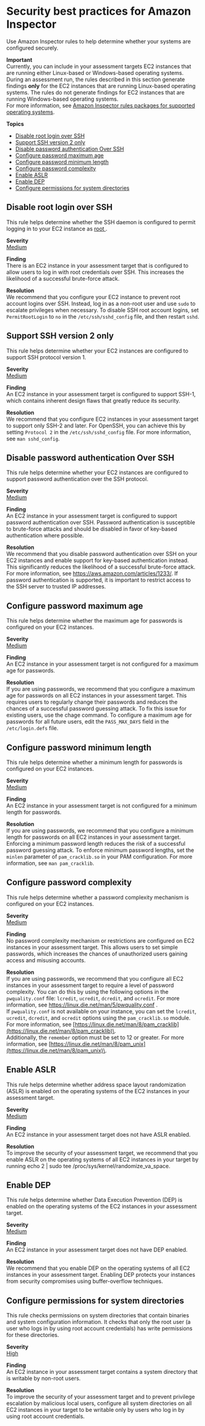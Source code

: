 # Security best practices for Amazon Inspector<a name="inspector_security-best-practices"></a>

Use Amazon Inspector rules to help determine whether your systems are configured securely\.

**Important**  
Currently, you can include in your assessment targets EC2 instances that are running either Linux\-based or Windows\-based operating systems\.   
During an assessment run, the rules described in this section generate findings **only** for the EC2 instances that are running Linux\-based operating systems\. The rules do not generate findings for EC2 instances that are running Windows\-based operating systems\.  
For more information, see [Amazon Inspector rules packages for supported operating systems](inspector_rule-packages_across_os.md)\.

**Topics**
+ [Disable root login over SSH](#disable-root-login-over-SSH)
+ [Support SSH version 2 only](#support-ssh-v2-only)
+ [Disable password authentication Over SSH](#disable-password-authentication-over-ssh)
+ [Configure password maximum age](#password-maximum-age)
+ [Configure password minimum length](#password-minimum-length)
+ [Configure password complexity](#password-complexity)
+ [Enable ASLR](#ASLR)
+ [Enable DEP](#DEP-OS)
+ [Configure permissions for system directories](#permissions-for-system-directories)

## Disable root login over SSH<a name="disable-root-login-over-SSH"></a>

This rule helps determine whether the SSH daemon is configured to permit logging in to your EC2 instance as [root ](http://docs.aws.amazon.com/general/latest/gr/root-vs-iam.html)\.

**Severity**  
[Medium](inspector_rule-packages.md#SeverityLevels)

**Finding**  
There is an EC2 instance in your assessment target that is configured to allow users to log in with root credentials over SSH\. This increases the likelihood of a successful brute\-force attack\. 

**Resolution**  
We recommend that you configure your EC2 instance to prevent root account logins over SSH\. Instead, log in as a non\-root user and use `sudo` to escalate privileges when necessary\. To disable SSH root account logins, set `PermitRootLogin` to `no` in the `/etc/ssh/sshd_config` file, and then restart `sshd`\.

## Support SSH version 2 only<a name="support-ssh-v2-only"></a>

This rule helps determine whether your EC2 instances are configured to support SSH protocol version 1\. 

**Severity**  
[Medium](inspector_rule-packages.md#SeverityLevels)

**Finding**  
An EC2 instance in your assessment target is configured to support SSH\-1, which contains inherent design flaws that greatly reduce its security\. 

**Resolution**  
We recommend that you configure EC2 instances in your assessment target to support only SSH\-2 and later\. For OpenSSH, you can achieve this by setting `Protocol 2` in the `/etc/ssh/sshd_config` file\. For more information, see `man sshd_config`\.

## Disable password authentication Over SSH<a name="disable-password-authentication-over-ssh"></a>

This rule helps determine whether your EC2 instances are configured to support password authentication over the SSH protocol\.

**Severity**  
[Medium](inspector_rule-packages.md#SeverityLevels)

**Finding**  
An EC2 instance in your assessment target is configured to support password authentication over SSH\. Password authentication is susceptible to brute\-force attacks and should be disabled in favor of key\-based authentication where possible\.

**Resolution**  
We recommend that you disable password authentication over SSH on your EC2 instances and enable support for key\-based authentication instead\. This significantly reduces the likelihood of a successful brute\-force attack\. For more information, see [https://aws\.amazon\.com/articles/1233/](https://aws.amazon.com/articles/1233/)\. If password authentication is supported, it is important to restrict access to the SSH server to trusted IP addresses\.

## Configure password maximum age<a name="password-maximum-age"></a>

This rule helps determine whether the maximum age for passwords is configured on your EC2 instances\.

**Severity**  
[Medium](inspector_rule-packages.md#SeverityLevels)

**Finding**  
An EC2 instance in your assessment target is not configured for a maximum age for passwords\.

**Resolution**  
If you are using passwords, we recommend that you configure a maximum age for passwords on all EC2 instances in your assessment target\. This requires users to regularly change their passwords and reduces the chances of a successful password guessing attack\. To fix this issue for existing users, use the chage command\. To configure a maximum age for passwords for all future users, edit the `PASS_MAX_DAYS` field in the `/etc/login.defs` file\. 

## Configure password minimum length<a name="password-minimum-length"></a>

This rule helps determine whether a minimum length for passwords is configured on your EC2 instances\.

**Severity**  
[Medium](inspector_rule-packages.md#SeverityLevels)

**Finding**  
An EC2 instance in your assessment target is not configured for a minimum length for passwords\. 

**Resolution**  
If you are using passwords, we recommend that you configure a minimum length for passwords on all EC2 instances in your assessment target\. Enforcing a minimum password length reduces the risk of a successful password guessing attack\. To enforce minimum password lengths, set the `minlen` parameter of `pam_cracklib.so` in your PAM configuration\. For more information, see `man pam_cracklib`\.

## Configure password complexity<a name="password-complexity"></a>

This rule helps determine whether a password complexity mechanism is configured on your EC2 instances\. 

**Severity**  
[Medium](inspector_rule-packages.md#SeverityLevels)

**Finding**  
No password complexity mechanism or restrictions are configured on EC2 instances in your assessment target\. This allows users to set simple passwords, which increases the chances of unauthorized users gaining access and misusing accounts\. 

**Resolution**  
If you are using passwords, we recommend that you configure all EC2 instances in your assessment target to require a level of password complexity\. You can do this by using the following options in the `pwquality.conf` file: `lcredit`, `ucredit`, `dcredit`, and `ocredit`\. For more information, see [https://linux\.die\.net/man/5/pwquality\.conf](https://linux.die.net/man/5/pwquality.conf) \.  
If `pwquality.conf` is not available on your instance, you can set the `lcredit`, `ucredit`, `dcredit`, and `ocredit` options using the `pam_cracklib.so` module\. For more information, see [https://linux.die.net/man/8/pam_cracklib](https://linux.die.net/man/8/pam_cracklib)\.  
Additionally, the `remember` option must be set to 12 or greater\. For more information, see [https://linux.die.net/man/8/pam_unix](https://linux.die.net/man/8/pam_unix)\.

## Enable ASLR<a name="ASLR"></a>

This rule helps determine whether address space layout randomization \(ASLR\) is enabled on the operating systems of the EC2 instances in your assessment target\.

**Severity**  
[Medium](inspector_rule-packages.md#SeverityLevels)

**Finding**  
An EC2 instance in your assessment target does not have ASLR enabled\.

**Resolution**  
To improve the security of your assessment target, we recommend that you enable ASLR on the operating systems of all EC2 instances in your target by running echo 2 \| sudo tee /proc/sys/kernel/randomize\_va\_space\.

## Enable DEP<a name="DEP-OS"></a>

This rule helps determine whether Data Execution Prevention \(DEP\) is enabled on the operating systems of the EC2 instances in your assessment target\.

**Severity**  
[Medium](inspector_rule-packages.md#SeverityLevels)

**Finding**  
An EC2 instance in your assessment target does not have DEP enabled\.

**Resolution**  
We recommend that you enable DEP on the operating systems of all EC2 instances in your assessment target\. Enabling DEP protects your instances from security compromises using buffer\-overflow techniques\.

## Configure permissions for system directories<a name="permissions-for-system-directories"></a>

This rule checks permissions on system directories that contain binaries and system configuration information\. It checks that only the root user \(a user who logs in by using root account credentials\) has write permissions for these directories\.

**Severity**  
[High](inspector_rule-packages.md#SeverityLevels)

**Finding**  
An EC2 instance in your assessment target contains a system directory that is writable by non\-root users\.

**Resolution**  
To improve the security of your assessment target and to prevent privilege escalation by malicious local users, configure all system directories on all EC2 instances in your target to be writable only by users who log in by using root account credentials\.